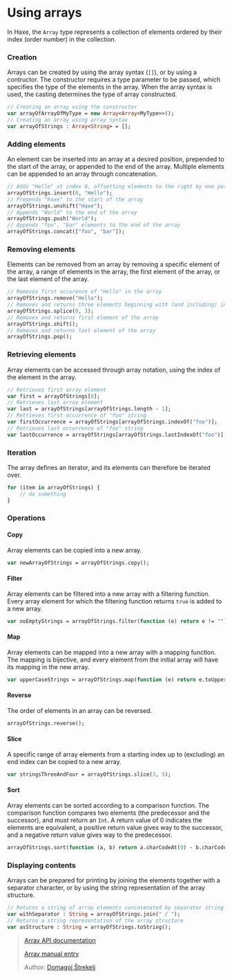 [tags]: / "collections, data-structures"

# Using arrays

In Haxe, the `Array` type represents a collection of elements ordered by their index (order number) in the collection.

### Creation

Arrays can be created by using the array syntax (`[]`), or by using a contructor. The constructor requires a type parameter to be passed, which specifies the type of the elements in the array. When the array syntax is used, the casting determines the type of array constructed.

```haxe
// Creating an array using the constructor
var arrayOfArrayOfMyType = new Array<Array<MyType>>();
// Creating an array using array syntax
var arrayOfStrings : Array<String> = [];
```

### Adding elements

An element can be inserted into an array at a desired position, prepended to the start of the array, or appended to the end of the array. Multiple elements can be appended to an array through concatenation.

```haxe
// Adds "Hello" at index 0, offsetting elements to the right by one position
arrayOfStrings.insert(0, "Hello");
// Prepends "Haxe" to the start of the array
arrayOfStrings.unshift("Haxe");
// Appends "World" to the end of the array 
arrayOfStrings.push("World");
// Appends "foo", "bar" elements to the end of the array
arrayOfStrings.concat(["foo", "bar"]);
```

### Removing elements

Elements can be removed from an array by removing a specific element of the array, a range of elements in the array, the first element of the array, or the last element of the array.

```haxe
// Removes first occurence of "Hello" in the array
arrayOfStrings.remove("Hello");
// Removes and returns three elements beginning with (and including) index 0
arrayOfStrings.splice(0, 3);
// Removes and returns first element of the array
arrayOfStrings.shift();
// Removes and returns last element of the array
arrayOfStrings.pop();
```

### Retrieving elements

Array elements can be accessed through array notation, using the index of the element in the array.

```haxe
// Retrieves first array element
var first = arrayOfStrings[0];
// Retrieves last array element
var last = arrayOfStrings[arrayOfStrings.length - 1];
// Retrieves first occurrence of "foo" string
var firstOccurrence = arrayOfStrings[arrayOfStrings.indexOf("foo")];
// Retrieves last occurrence of "foo" string
var lastOccurrence = arrayOfStrings[arrayOfStrings.lastIndexOf("foo")];
```

### Iteration

The array defines an iterator, and its elements can therefore be iterated over.

```haxe
for (item in arrayOfStrings) {
    // do something
}
```

### Operations

#### Copy

Array elements can be copied into a new array.

```haxe
var newArrayOfStrings = arrayOfStrings.copy();
```

#### Filter

Array elements can be filtered into a new array with a filtering function. Every array element for which the filtering function returns `true` is added to a new array.

```haxe
var noEmptyStrings = arrayOfStrings.filter(function (e) return e != "");
```

#### Map

Array elements can be mapped into a new array with a mapping function. The mapping is bijective, and every element from the initial array will have its mapping in the new array.

```haxe
var upperCaseStrings = arrayOfStrings.map(function (e) return e.toUpperCase());
```

#### Reverse

The order of elements in an array can be reversed.

```haxe
arrayOfStrings.reverse();
```

#### Slice

A specific range of array elements from a starting index up to (excluding) an end index can be copied to a new array.

```haxe
var stringsThreeAndFour = arrayOfStrings.slice(3, 5);
``` 

#### Sort

Array elements can be sorted according to a comparison function. The comparison function compares two elements (the predecessor and the successor), and must return an `Int`. A return value of 0 indicates the elements are equivalent, a positive return value gives way to the successor, and a negative return value gives way to the predecessor.

```haxe
arrayOfStrings.sort(function (a, b) return a.charCodeAt(0) - b.charCodeAt(0));
```

### Displaying contents

Arrays can be prepared for printing by joining the elements together with a separator character, or by using the string representation of the array structure.

```haxe
// Returns a string of array elements concatenated by separator string
var withSeparator : String = arrayOfStrings.join(" / ");
// Returns a string representation of the array structure
var asStructure : String = arrayOfStrings.toString();
```

> [Array API documentation](http://api.haxe.org/Array.html)
> 
> [Array manual entry](http://haxe.org/manual/std-Array.html)
>
> Author: [Domagoj Štrekelj](https://github.com/dstrekelj)
